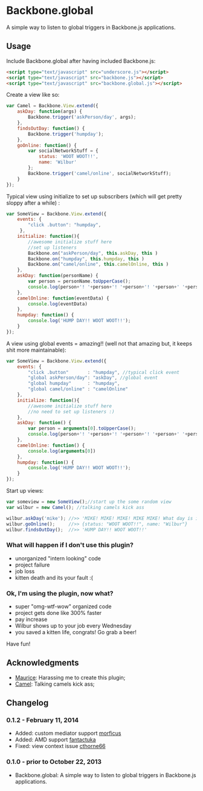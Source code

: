 # Backbone.global

A simple way to listen to global triggers in Backbone.js applications.

## Usage

Include Backbone.global after having included Backbone.js:

```html
<script type="text/javascript" src="underscore.js"></script>
<script type="text/javascript" src="backbone.js"></script>
<script type="text/javascript" src="backbone.global.js"></script>
```

Create a view like so:

```javascript
var Camel = Backbone.View.extend({
    askDay: function(args) { 
        Backbone.trigger('askPerson/day', args);
    },
    findsOutDay: function() { 
        Backbone.trigger('humpday'); 
    },
    goOnline: function() {
        var socialNetworkStuff = {
            status: 'WOOT WOOT!!',
            name: 'Wilbur'
        };
        Backbone.trigger('camel/online', socialNetworkStuff);
    }
});
```

Typical view using initialize to set up subscribers (which will get pretty sloppy after a while) :

```javascript
var SomeView = Backbone.View.extend({
    events: {
        "click .button": "humpday",
     },
    initialize: function(){
        //awesome initialize stuff here
        //set up listeners
        Backbone.on("askPerson/day", this.askDay, this )
        Backbone.on("humpday", this.humpday, this )
        Backbone.on("camel/online", this.camelOnline, this )
    },
    askDay: function(personName) {
        var person = personName.toUpperCase();
        console.log(person+'! '+person+'! '+person+'! '+person+' '+person+'! What day is it?');
    },
    camelOnline: function(eventData) {
        console.log(eventData)
    },
    humpday: function() {
        console.log('HUMP DAY!! WOOT WOOT!!');
    }
});
```

A view using global events = amazing!! (well not that amazing but, it keeps shit more maintainable):

```javascript
var SomeView = Backbone.View.extend({
    events: {
        "click .button"       : "humpday", //typical click event
        "global askPerson/day": "askDay", //global event
        "global humpday"      : "humpday",
        "global camel/online" : "camelOnline"
    },
    initialize: function(){
        //awesome initialize stuff here
        //no need to set up listeners :)
    },
    askDay: function() {
        var person = arguments[0].toUpperCase();
        console.log(person+'! '+person+'! '+person+'! '+person+' '+person+'! What day is it?');
    },
    camelOnline: function() {
        console.log(arguments[0])
    },
    humpday: function() {
        console.log('HUMP DAY!! WOOT WOOT!!');
    }
});
```

Start up views:

```javascript
var someview = new SomeView();//start up the some random view
var wilbur = new Camel(); //talking camels kick ass

wilbur.askDay('mike'); //>> 'MIKE! MIKE! MIKE! MIKE MIKE! What day is it?'
wilbur.goOnline();     //>> {status: "WOOT WOOT!!", name: "Wilbur"}
wilbur.findsOutDay();  //>> 'HUMP DAY!! WOOT WOOT!!'
```

### What will happen if I don't use this plugin?
- unorganized "intern looking" code
- project failure
- job loss
- kitten death and its your fault :(

### Ok, I'm using the plugin, now what?
- super "omg-wtf-wow" organized code
- project gets done like 300% faster
- pay increase
- Wilbur shows up to your job every Wednesday
- you saved a kitten life, congrats! Go grab a beer!


Have fun!

## Acknowledgments

- [Maurice](https://github.com/morficus/): Harassing me to create this plugin;
- [Camel](http://www.youtube.com/watch?v=kWBhP0EQ1lA): Talking camels kick ass;

## Changelog

### 0.1.2 - February 11, 2014

- Added: custom mediator support [morficus](https://github.com/morficus/)
- Added: AMD support [fantactuka](https://github.com/fantactuka/)
- Fixed: view context issue [cthorne66](https://github.com/cthorne66/)

### 0.1.0 - prior to October 22, 2013

- Backbone.global: A simple way to listen to global triggers in Backbone.js applications.